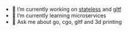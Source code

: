 
- 🔭 I’m currently working on [stateless](https://github.com/qmuntal/stateless) and [gltf](https://github.com/qmuntal/gltf)
- 🌱 I’m currently learning microservices
- 💬 Ask me about go, cgo, gltf and 3d printing
